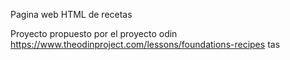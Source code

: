 Pagina web HTML de recetas 

Proyecto propuesto por el proyecto odin https://www.theodinproject.com/lessons/foundations-recipes tas 



